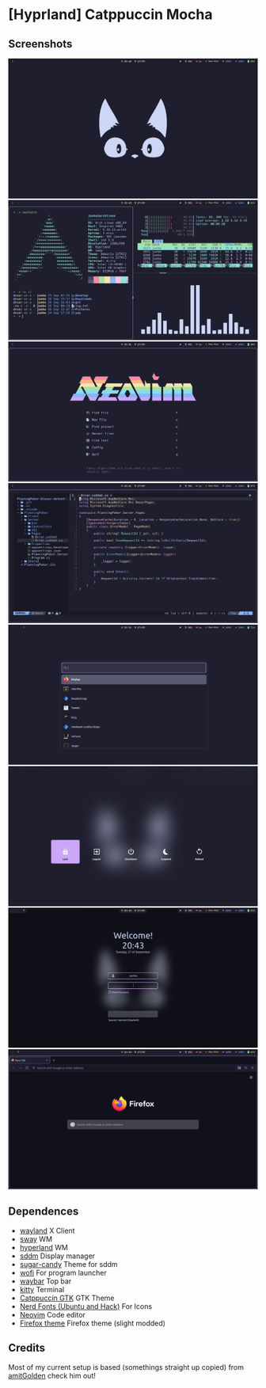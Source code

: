 # [Hyprland] Catppuccin Mocha

## Screenshots

![Home](https://raw.githubusercontent.com/Krymancer/hyprland-dotfiles/main/.assets/screenshots/screenshots/home.png)
![Kitty](https://raw.githubusercontent.com/Krymancer/hyprland-dotfiles/main/.assets/screenshots/screenshots/kitty.png)
![Nvim](https://raw.githubusercontent.com/Krymancer/hyprland-dotfiles/main/.assets/screenshots/screenshots/nvim.png)
![Nvim](https://raw.githubusercontent.com/Krymancer/hyprland-dotfiles/main/.assets/screenshots/screenshots/nvim-work.png)
![Launcher](https://raw.githubusercontent.com/Krymancer/hyprland-dotfiles/main/.assets/screenshots/screenshots/launcher.png)
![Lock](https://raw.githubusercontent.com/Krymancer/hyprland-dotfiles/main/.assets/screenshots/screenshots/menu.png)
![Lock](https://raw.githubusercontent.com/Krymancer/hyprland-dotfiles/main/.assets/screenshots/screenshots/lock.png)
![Firefox](https://raw.githubusercontent.com/Krymancer/hyprland-dotfiles/main/.assets/screenshots/screenshots/firefox.png)


## Dependences

- [wayland](https://github.com/wayland-project/wayland) X Client
- [sway](https://github.com/swaywm/sway) WM
- [hyperland](https://github.com/hyprwm/Hyprland) WM
- [sddm](https://github.com/sddm/sddm) Display manager
- [sugar-candy](https://github.com/Kangie/sddm-sugar-candy) Theme for sddm
- [wofi](https://hg.sr.ht/~scoopta/wofi) For program launcher
- [waybar](https://github.com/Alexays/Waybar) Top bar
- [kitty](https://sw.kovidgoyal.net/kitty/) Terminal
- [Catppuccin GTK](https://github.com/catppuccin/gtk) GTK Theme
- [Nerd Fonts (Ubuntu and Hack)](https://github.com/ryanoasis/nerd-fonts) For Icons 
- [Neovim](https://github.com/neovim/neovim) Code editor
- [Firefox theme](https://github.com/catppuccin/firefox) Firefox theme (slight modded)

## Credits
Most of my current setup is based (somethings straight up copied) from [amitGolden](https://github.com/AmitGolden/) check him out!

